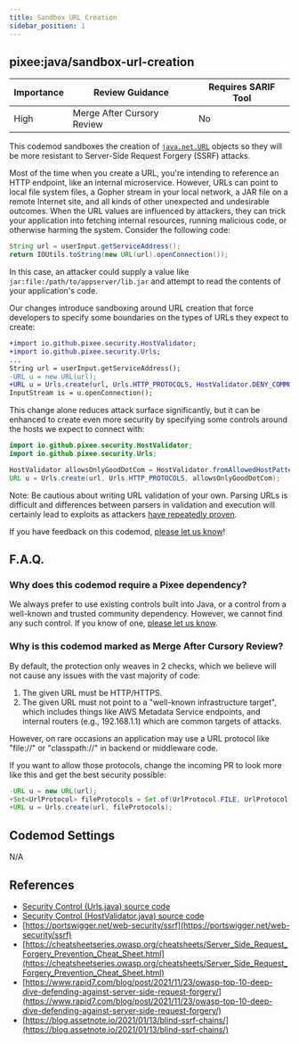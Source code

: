 ```yaml
---
title: Sandbox URL Creation
sidebar_position: 1
---
```


## pixee:java/sandbox-url-creation 

| Importance | Review Guidance            | Requires SARIF Tool |
|------------|----------------------------|---------------------|
 | High       | Merge After Cursory Review | No                  |

This codemod sandboxes the creation of [`java.net.URL`](https://docs.oracle.com/en/java/javase/17/docs/api/java.base/java/net/URL.html) objects so they will be more resistant to Server-Side Request Forgery (SSRF) attacks.

Most of the time when you create a URL, you're intending to reference an HTTP endpoint, like an internal microservice. However, URLs can point to local file system files, a Gopher stream in your local network, a JAR file on a remote Internet site, and all kinds of other unexpected and undesirable outcomes. When the URL values are influenced by attackers, they can trick your application into fetching internal resources, running malicious code, or otherwise harming the system. Consider the following code:

```java
String url = userInput.getServiceAddress();
return IOUtils.toString(new URL(url).openConnection());
```

In this case, an attacker could supply a value like `jar:file:/path/to/appserver/lib.jar` and attempt to read the contents of your application's code.

Our changes introduce sandboxing around URL creation that force developers to specify some boundaries on the types of URLs they expect to create:

```diff
+import io.github.pixee.security.HostValidator;
+import io.github.pixee.security.Urls;
...
String url = userInput.getServiceAddress();
-URL u = new URL(url);
+URL u = Urls.create(url, Urls.HTTP_PROTOCOLS, HostValidator.DENY_COMMON_INFRASTRUCTURE_TARGETS);
InputStream is = u.openConnection();
```

This change alone reduces attack surface significantly, but it can be enhanced to create even more security by specifying some controls around the hosts we expect to connect with:

```java
import io.github.pixee.security.HostValidator;
import io.github.pixee.security.Urls;

HostValidator allowsOnlyGoodDotCom = HostValidator.fromAllowedHostPattern(Pattern.compile("good\\.com"));
URL u = Urls.create(url, Urls.HTTP_PROTOCOLS, allowsOnlyGoodDotCom);
```

Note: Be cautious about writing URL validation of your own. Parsing URLs is difficult and differences between parsers in validation and execution will certainly lead to exploits as attackers [have repeatedly proven](https://www.blackhat.com/docs/us-17/thursday/us-17-Tsai-A-New-Era-Of-SSRF-Exploiting-URL-Parser-In-Trending-Programming-Languages.pdf).

If you have feedback on this codemod, [please let us know](mailto:feedback@pixee.ai)!

## F.A.Q. 

### Why does this codemod require a Pixee dependency?

We always prefer to use existing controls built into Java, or a control from a well-known and trusted community dependency. However, we cannot find any such control. If you know of one, [please let us know](https://pixee.ai/feedback/).

### Why is this codemod marked as Merge After Cursory Review?

By default, the protection only weaves in 2 checks, which we believe will not cause any issues with the vast majority of code:
1. The given URL must be HTTP/HTTPS.
2. The given URL must not point to a "well-known infrastructure target", which includes things like AWS Metadata Service endpoints, and internal routers (e.g., 192.168.1.1) which are common targets of attacks.

However, on rare occasions an application may use a URL protocol like "file://" or "classpath://" in backend or middleware code.

If you want to allow those protocols, change the incoming PR to look more like this and get the best security possible:

```java
-URL u = new URL(url);
+Set<UrlProtocol> fileProtocols = Set.of(UrlProtocol.FILE, UrlProtocol.CLASSPATH);
+URL u = Urls.create(url, fileProtocols);
```

## Codemod Settings

N/A

## References
* [Security Control (Urls.java) source code](https://github.com/pixee/java-security-toolkit/blob/main/src/main/java/io/github/pixee/security/Urls.java)
* [Security Control (HostValidator.java) source code](https://github.com/pixee/java-security-toolkit/blob/main/src/main/java/io/github/pixee/security/HostValidator.java)
* [https://portswigger.net/web-security/ssrf](https://portswigger.net/web-security/ssrf)
* [https://cheatsheetseries.owasp.org/cheatsheets/Server_Side_Request_Forgery_Prevention_Cheat_Sheet.html](https://cheatsheetseries.owasp.org/cheatsheets/Server_Side_Request_Forgery_Prevention_Cheat_Sheet.html)
* [https://www.rapid7.com/blog/post/2021/11/23/owasp-top-10-deep-dive-defending-against-server-side-request-forgery/](https://www.rapid7.com/blog/post/2021/11/23/owasp-top-10-deep-dive-defending-against-server-side-request-forgery/)
* [https://blog.assetnote.io/2021/01/13/blind-ssrf-chains/](https://blog.assetnote.io/2021/01/13/blind-ssrf-chains/)
